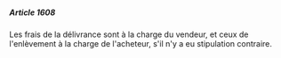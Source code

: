 ##### Article 1608

Les frais de la délivrance sont à la charge du vendeur, et ceux de l'enlèvement à la charge de l'acheteur, s'il n'y a eu stipulation contraire.

